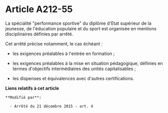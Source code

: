 # Article A212-55

La spécialité "performance sportive" du diplôme d'Etat supérieur de la jeunesse, de l'éducation populaire et du sport est
organisée en mentions disciplinaires définies par arrêté.

Cet arrêté précise notamment, le cas échéant :

- les exigences préalables à l'entrée en formation ;

- les exigences préalables à la mise en situation pédagogique, définies en termes d'objectifs intermédiaires des unités
capitalisables ;

- les dispenses et équivalences avec d'autres certifications.

**Liens relatifs à cet article**

	**Modifié par**:

	  - Arrêté du 21 décembre 2015 - art. 4
